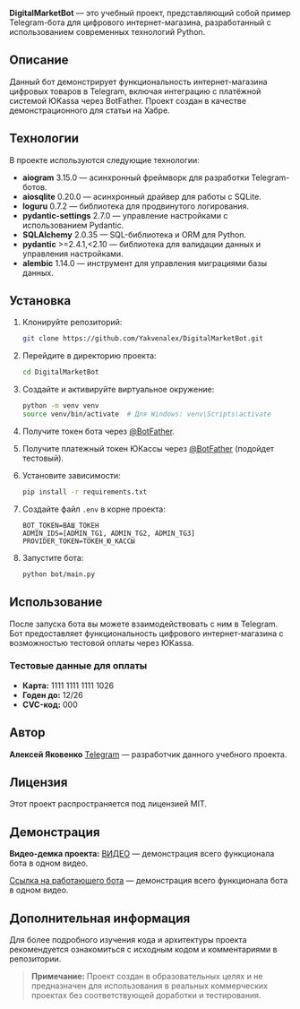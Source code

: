 **DigitalMarketBot** — это учебный проект, представляющий собой пример Telegram-бота для цифрового интернет-магазина, 
разработанный с использованием современных технологий Python.

## Описание

Данный бот демонстрирует функциональность интернет-магазина цифровых товаров в Telegram, включая интеграцию с платёжной 
системой ЮKassa через BotFather. Проект создан в качестве демонстрационного для статьи на Хабре.

## Технологии

В проекте используются следующие технологии:

- **aiogram** 3.15.0 — асинхронный фреймворк для разработки Telegram-ботов.
- **aiosqlite** 0.20.0 — асинхронный драйвер для работы с SQLite.
- **loguru** 0.7.2 — библиотека для продвинутого логирования.
- **pydantic-settings** 2.7.0 — управление настройками с использованием Pydantic.
- **SQLAlchemy** 2.0.35 — SQL-библиотека и ORM для Python.
- **pydantic** >=2.4.1,<2.10 — библиотека для валидации данных и управления настройками.
- **alembic** 1.14.0 — инструмент для управления миграциями базы данных.

## Установка

1. Клонируйте репозиторий:

   ```bash
   git clone https://github.com/Yakvenalex/DigitalMarketBot.git
   ```

2. Перейдите в директорию проекта:

   ```bash
   cd DigitalMarketBot
   ```

3. Создайте и активируйте виртуальное окружение:

   ```bash
   python -m venv venv
   source venv/bin/activate  # Для Windows: venv\Scripts\activate
   ```

4. Получите токен бота через [@BotFather](https://t.me/BotFather).
5. Получите платежный токен ЮКассы через [@BotFather](https://t.me/BotFather) (подойдет тестовый).

6. Установите зависимости:

   ```bash
   pip install -r requirements.txt
   ```

7. Создайте файл `.env` в корне проекта:

   ```
   BOT_TOKEN=ВАШ_ТОКЕН
   ADMIN_IDS=[ADMIN_TG1, ADMIN_TG2, ADMIN_TG3]
   PROVIDER_TOKEN=ТОКЕН_Ю_КАССЫ
   ```

8. Запустите бота:

   ```bash
   python bot/main.py
   ```

## Использование

После запуска бота вы можете взаимодействовать с ним в Telegram. Бот предоставляет функциональность цифрового 
интернет-магазина с возможностью тестовой оплаты через ЮKassa.

### Тестовые данные для оплаты

- **Карта:** 1111 1111 1111 1026
- **Годен до:** 12/26
- **CVC-код:** 000

## Автор

**Алексей Яковенко** [Telegram](https://t.me/yakvenalexx) — разработчик данного учебного проекта.

## Лицензия

Этот проект распространяется под лицензией MIT.

## Демонстрация

**Видео-демка проекта:** [ВИДЕО](https://rutube.ru/video/f57c1617bd03368611ee8aeb44ccb2e5/) — демонстрация всего 
функционала бота в одном видео.

[Ссылка на работающего бота](https://t.me/DigitalMarketAiogramBot) — демонстрация всего 
функционала бота в одном видео.

## Дополнительная информация

Для более подробного изучения кода и архитектуры проекта рекомендуется ознакомиться с исходным кодом и комментариями в 
репозитории.



> **Примечание:** Проект создан в образовательных целях и не предназначен для использования в реальных коммерческих 
> проектах без соответствующей доработки и тестирования.
